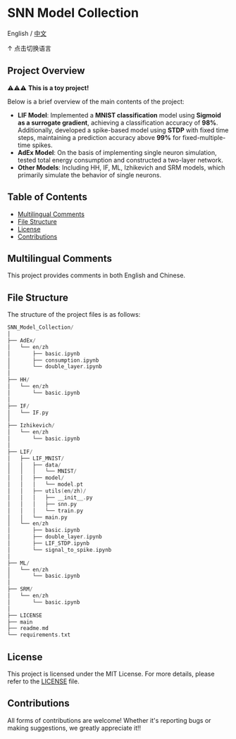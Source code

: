 # SNN Model Collection

English  /  [中文](readme_zh.md)

↑ 点击切换语言

## Project Overview

⚠️⚠️⚠️ **This is a toy project!**

Below is a brief overview of the main contents of the project:

- **LIF Model**: Implemented a **MNIST classification** model using **Sigmoid as a surrogate gradient**, achieving a classification accuracy of **98%**. Additionally, developed a spike-based model using **STDP** with fixed time steps, maintaining a prediction accuracy above **99%** for fixed-multiple-time spikes.  
- **AdEx Model**: On the basis of implementing single neuron simulation, tested total energy consumption and constructed a two-layer network.
- **Other Models**: Including HH, IF, ML, Izhikevich and SRM models, which primarily simulate the behavior of single neurons.


## Table of Contents

- [Multilingual Comments](#multilingual-comments)
- [File Structure](#file-structure)
- [License](#license)
- [Contributions](#contributions)

## Multilingual Comments

This project provides comments in both English and Chinese.

## File Structure

The structure of the project files is as follows:

```c++
SNN_Model_Collection/
│
├── AdEx/ 
│   └── en/zh
│       ├── basic.ipynb
│       ├── consumption.ipynb
│       └── double_layer.ipynb
│
├── HH/ 
│   └── en/zh
│       └── basic.ipynb
│
├── IF/ 
│   └── IF.py
│
├── Izhikevich/ 
│   └── en/zh
│       └── basic.ipynb
│
├── LIF/ 
│   ├── LIF_MNIST/
│   │   ├── data/
│   │   │   └── MNIST/
│   │   ├── model/
│   │   │   └── model.pt
│   │   ├── utils(en/zh)/
│   │   │   ├── __init__.py
│   │   │   ├── snn.py
│   │   │   └── train.py
│   │   └── main.py
│   └── en/zh
│       ├── basic.ipynb
│       ├── double_layer.ipynb
│       ├── LIF_STDP.ipynb
│       └── signal_to_spike.ipynb
│
├── ML/ 
│   └── en/zh
│       └── basic.ipynb
│
├── SRM/ 
│   └── en/zh
│       └── basic.ipynb
│
├── LICENSE
├── main
├── readme.md
└── requirements.txt 
```

## License

This project is licensed under the MIT License. For more details, please refer to the [LICENSE](LICENSE) file.

## Contributions

All forms of contributions are welcome! Whether it's reporting bugs or making suggestions, we greatly appreciate it!!
